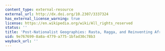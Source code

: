 ```yaml
---
content_type: external-resource
external_url: http://dx.doi.org/10.2307/3337324
has_external_license_warning: true
license: https://en.wikipedia.org/wiki/All_rights_reserved
status: ''
title: 'Post-Nationalist Geographies: Rasta, Ragga, and Reinventing Africa'
uid: 9e767699-8a8a-4779-a775-1bfad30c78b3
wayback_url: ''
---
```

